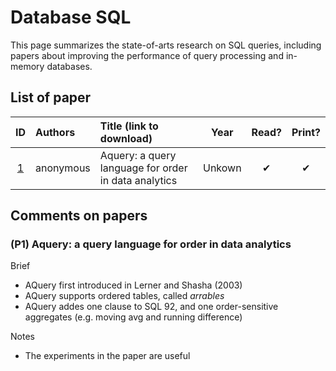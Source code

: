 # Database SQL

This page summarizes the state-of-arts research on SQL queries, including
papers about improving the performance of query processing and in-memory
databases.

## List of paper

| ID           | Authors             | Title (link to download)                                                               | Year   | Read?   | Print?  |
| :----------: | :------------------ | :--------------------------------------------------------------------------------------|:-----: | :-----: | :-----: |
| [1](#p1)     | anonymous           | Aquery: a query language for order in data analytics                                   | Unkown | &#10004;| &#10004;|

## Comments on papers

### <p id="p1">(P1) Aquery: a query language for order in data analytics</p>

Brief

- AQuery first introduced in Lerner and Shasha (2003)
- AQuery supports ordered tables, called *arrables*
- AQuery addes one clause to SQL 92, and one order-sensitive aggregates (e.g.
  moving avg and running difference)

Notes

- The experiments in the paper are useful

